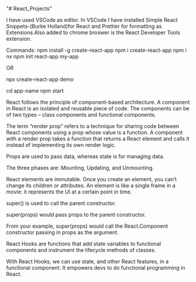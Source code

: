"# React_Projects" 

I have used VSCode as editor. In VSCode I have installed Simple React Snippets-(Burke Holland)for React and Prettier for formatting as Extensions.Also added to chrome broswer is the React Developer Tools extension.

Commands: 
npm install -g create-react-app
npm i create-react-app
npm i nx
npm init react-app my-app

OR 

npx create-react-app demo

cd app-name
npm start

React follows the principle of component-based architecture. A component in React is an isolated and reusable piece of code. The components can be of two types – class components and functional components.

The term “render prop” refers to a technique for sharing code between React components using a prop whose value is a function. A component with a render prop takes a function that returns a React element and calls it instead of implementing its own render logic.

Props are used to pass data, whereas state is for managing data.

The three phases are: Mounting, Updating, and Unmounting.

React elements are immutable. Once you create an element, you can’t change its children or attributes. An element is like a single frame in a movie: it represents the UI at a certain point in time.

super() is used to call the parent constructor.

super(props) would pass props to the parent constructor.

From your example, super(props) would call the React.Component constructor passing in props as the argument.


React Hooks are functions that add state variables to functional components and instrument the lifecycle methods of classes.

With React Hooks, we can use state, and other React features, in a functional component. It empowers devs to do functional programming in React.